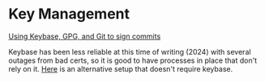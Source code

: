 # Key Management

[Using Keybase, GPG, and Git to sign commits](https://github.com/pstadler/keybase-gpg-github)

Keybase has been less reliable at this time of writing (2024) with several outages from bad certs, so it is good to have processes in place that don't rely on it. [Here](https://docs.github.com/en/authentication/managing-commit-signature-verification/generating-a-new-gpg-key) is an alternative setup that doesn't require keybase.
